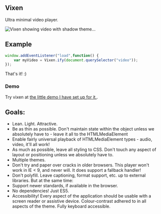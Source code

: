 Vixen
-----

Ultra minimal video player.

![Vixen showing video with shadow theme...](http://cgiffard.com/github/vixen/vixen-shadow-ui-2.png)

## Example

```javascript
window.addEventListener("load",function() {
	var myVideo = Vixen.ify(document.querySelector("video"));
});
```

That's it! :)

### Demo

Try vixen at [the little demo I have set up for it.](http://cgiffard.com/demos/vixen/).

## Goals:

*	Lean. Light. Attractive.
*	Be as thin as possible. Don't maintain state within the object unless we
	absolutely have to - leave it all to the HTMLMediaElement
*	Enable fairly universal playback of HTMLMediaElement types - audio, video,
	it'll all work!
*	As much as possible, leave all styling to CSS. Don't touch any aspect of
	layout or positioning unless we absolutely have to.
*	Multiple themes.
*	Don't try and paper over cracks in older browsers. This player won't work
	in IE < 9, and never will. It does support a fallback handler!
*	Don't polyfill. Leave captioning, format support, etc. up to external
	libraries. But at the same time:
*	Support newer standards, if available in the browser.
*	No dependencies! Just ES5.
*	Accessibility! Every aspect of the application should be usable with a screen
	reader or assistive device. Colour-contrast adhered to in all aspects of the
	theme. Fully keyboard accessible.